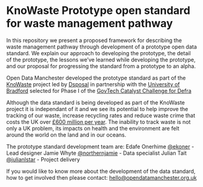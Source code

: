 KnoWaste Prototype open standard for waste management pathway
========

In this repository we present a proposed framework for describing the waste management pathway through development of a prototype open data standard. We explain our approach to developing the prototype, the detail of the prototype, the lessons we’ve learned while developing the prototype, and our proposal for progressing the standard from a prototype to an alpha.

Open Data Manchester developed the prototype standard as part of the [KnoWaste](https://dsposal.uk/articles/knowaste-govtech-catalyst/) project led by [Dsposal](https://dsposal.uk/about-us) in partnership with the [University of Bradford](https://www.brad.ac.uk/management/) selected for Phase I of the [GovTech Catalyst Challenge for Defra](https://www.gov.uk/guidance/the-govtech-catalyst-challenge-process)

Although the data standard is being developed as part of the KnoWaste project it is independant of it and we see its potential to help improve the tracking of our waste, increase recycling rates and reduce waste crime that costs the UK over [£600 million per year](https://www.gov.uk/government/news/government-steps-up-the-fight-against-waste-criminals). The inability to track waste is not only a UK problem, its impacts on health and the environment are felt around the world on the land and in our oceans.

The prototype standard development team are:
  Edafe Onerhime [@ekoner](https://twitter.com/ekoner) - Lead designer
  Jamie Whyte [@northernjamie](https://twitter.com/northernjamie) - Data specialist
  Julian Tait [@julianlstar](https://twitter.com/Julianlstar) - Project delivery

If you would like to know more about the development of the data standard, how to get involved then please contact: hello@opendatamanchester.org.uk
